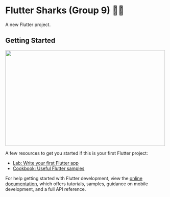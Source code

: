 # Flutter Sharks (Group 9) 🦈🦈

A new Flutter project.

## Getting Started

<img align="center" width="500" height="300" src="web/icons/flutter_sahrks.png"/>

A few resources to get you started if this is your first Flutter project:

- [Lab: Write your first Flutter app](https://docs.flutter.dev/get-started/codelab)
- [Cookbook: Useful Flutter samples](https://docs.flutter.dev/cookbook)

For help getting started with Flutter development, view the
[online documentation](https://docs.flutter.dev/), which offers tutorials,
samples, guidance on mobile development, and a full API reference.
